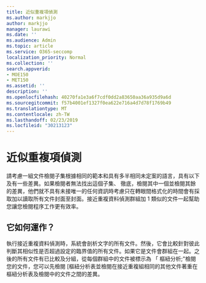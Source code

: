 ```yaml
---
title: 近似重複項偵測
ms.author: markjjo
author: markjjo
manager: laurawi
ms.date: ''
ms.audience: Admin
ms.topic: article
ms.service: O365-seccomp
localization_priority: Normal
ms.collection: ''
search.appverid:
- MOE150
- MET150
ms.assetid: ''
description: ''
ms.openlocfilehash: 40270fa1e3a6f7cdf0dd2a83650aa36a935d9a6d
ms.sourcegitcommit: f57b4001ef1327f0ea622e716a4d7d78f1769b49
ms.translationtype: MT
ms.contentlocale: zh-TW
ms.lasthandoff: 02/23/2019
ms.locfileid: "30213123"
---
```

# <a name="near-duplicate-detection"></a>近似重複項偵測

請考慮一組文件檢閱子集根據相同的範本和具有多半相同未定案的語言，具有以下及有一些差異。如果檢閱者無法找出這個子集、 徹底，檢閱其中一個並檢閱其餘的差異，他們就不具有未接唯一的任何資訊時考慮只在轉眼間格式化的時間會有採取加以讀取所有文件封面至封面。接近重複資料偵測群組加 1 類似的文件一起幫助您讓您檢閱程序工作更有效率。

## <a name="how-does-it-work"></a>它如何運作？

執行接近重複資料偵測時，系統會剖析文字的所有文件。然後，它會比較針對彼此判斷其相似性是否超過設定的臨界值的所有文件。如果它是文件會群組在一起。之後的所有文件有已比較及分組，從每個群組中的文件被標示為 「 樞紐分析;"檢閱您的文件，您可以先檢閱 [樞紐分析表並檢閱在接近重複組相同的其他文件著重在樞紐分析表及檢閱中的文件之間的差異。